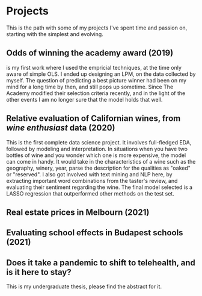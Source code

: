 # Projects
This is the path with some of my projects I've spent time and passion on, starting with the simplest and evolving.  
## Odds of winning the academy award (2019)
is my first work where I used the empricial techniques, at the time only aware of simple OLS. I ended up designing an LPM, on the data collected by myself. The question of predicting a best picture winner had been on my mind for a long time by then, and still pops up sometime. Since The Academy modified their selection criteria recently, and in the light of the other events I am no longer sure that the model holds that well.  
## Relative evaluation of Californian wines, from *wine enthusiast* data (2020)
This is the first complete data science project. It involves full-fledged EDA, followed by modeling and interpretation. In situations when you have two bottles of wine and you wonder which one is more expensive, the model can come in handy. It would take in the characteristics of a wine such as the geography, winery, year, parse the description for the qualities as "oaked" or "reserved". I also got involved with text mining and NLP here, by extracting important word combinations from the taster's review, and evaluating their sentiment regarding the wine. The final model selected is a LASSO regression that outperformed other methods on the test set.
## Real estate prices in Melbourn (2021)

## Evaluating school effects in Budapest schools (2021)

## Does it take a pandemic to shift to telehealth, and is it here to stay?
This is my undergraduate thesis, please find the abstract for it.
